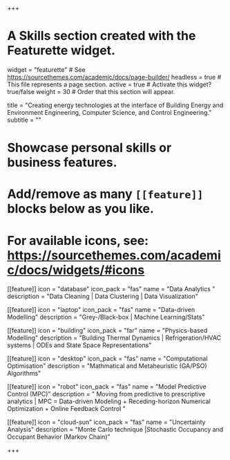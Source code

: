 +++
# A Skills section created with the Featurette widget.
widget = "featurette"  # See https://sourcethemes.com/academic/docs/page-builder/
headless = true  # This file represents a page section.
active = true  # Activate this widget? true/false
weight = 30  # Order that this section will appear.

title = "Creating energy technologies at the interface of Building Energy and Environment Engineering, Computer Science, and Control Engineering."
subtitle = ""

# Showcase personal skills or business features.
# 
# Add/remove as many `[[feature]]` blocks below as you like.
# 
# For available icons, see: https://sourcethemes.com/academic/docs/widgets/#icons

[[feature]]
  icon = "database"
  icon_pack = "fas"
  name = "Data Analytics "
  description = "Data Cleaning | Data Clustering | Data Visualization" 

[[feature]]
  icon = "laptop"
  icon_pack = "fas"
  name = "Data-driven Modelling"
  description = "Grey-/Black-box | Machine Learning/Stats" 

[[feature]]
  icon = "building"
  icon_pack = "far"
  name = "Physics-based Modelling"
  description = "Building Thermal Dynamics | Refrigeration/HVAC systems | ODEs and State Space Representations" 

[[feature]]
  icon = "desktop"
  icon_pack = "fas"
  name = "Computational Optimisation"
  description = "Mathmatical and Metaheuristic (GA/PSO) Algorithms"  

[[feature]]
  icon = "robot"
  icon_pack = "fas"
  name = "Model Predictive Control (MPC)"
  description = " Moving from predictive to prescriptive analytics | MPC = Data-driven Modeling + Receding-horizon Numerical Optimization + Online Feedback Control "

[[feature]]
  icon = "cloud-sun"
  icon_pack = "fas"
  name = "Uncertainty Analysis"
  description = "Monte Carlo technique |Stochastic Occupancy and Occupant Behavior (Markov Chain)"



+++
